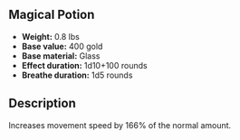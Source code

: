 ## Magical Potion
- **Weight:** 0.8 lbs
- **Base value:** 400 gold
- **Base material:** Glass
- **Effect duration:** 1d10+100 rounds
- **Breathe duration:** 1d5 rounds
## Description
Increases movement speed by 166% of the normal amount.

